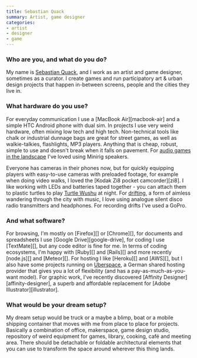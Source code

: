 ```yaml
---
title: Sebastian Quack
summary: Artist, game designer
categories:
- artist
- designer
- game
---
```


### Who are you, and what do you do?

My name is [Sebastian Quack](http://sebastianquack.com/ "Sebastian's website."), and I work as an artist and game designer, sometimes as a curator. I create games and run participatory art & urban design projects that happen in-between screens, people and the cities they live in.

### What hardware do you use?

For everyday communication I use a [MacBook Air][macbook-air] and a simple HTC Android phone with dual sim. In projects I use very weird hardware, often mixing low tech and high tech. Non-technical tools like chalk or industrial dunnage bags are great for street games, as well as walkie-talkies, flashlights, MP3 players. Anything that is cheap, robust, simple to use and doesn't break when it falls on pavement. For [audio games in the landscape](https://medium.com/@phantomsynchron/phantom-synchron-soundtrack-einer-stadt-e6bfc03b5110 "Sebastian's post about acoustic exploration games.") I've loved using Minirig speakers.

Everyone has cameras in their phones now, but for quickly equipping players with easy-to-use cameras with preloaded footage, for example when doing video walks, I loved the [Kodak Zi8 pocket camcorder][zi8]. I like working with LEDs and batteries taped together - you can attach them to plastic turtles to play [Turtle Wushu](https://www.youtube.com/watch?v=rGRyMkejMxE "A YouTube video explaining how to play Turtle Wushu.") at night. For [drifting](http://driftclub.cc/ "A site dedicated to taking group walks through an urban landscape set to music."), a form of aimless wandering through the city with music, I love using analogue silent disco radio transmitters and headphones. For recording drifts I've used a GoPro.

### And what software?

For browsing, I'm mostly on [Firefox][] or [Chrome][], for documents and spreadsheets I use [Google Drive][google-drive], for coding I use [TextMate][], but any code editor is fine for me. In terms of coding ecosystems, I'm happy with [Ruby][] and [Rails][] and more recently [node.js][] and [Meteor][]. For hosting I like [Heroku][] and [AWS][], but I also have some projects running on [Uberspace](https://uberspace.de/ "A web hosting provider."), a German shared hosting provider that gives you a lot of flexibility (and has a pay-as-much-as-you-want model). For graphic work, I've recently discovered [Affinity Designer][affinity-designer], a superb and affordable replacement for [Adobe Illustrator][illustrator]. 

### What would be your dream setup?

My dream setup would be truck or a maybe a blimp, boat or a mobile shipping container that moves with me from place to place for projects. Basically a combination of office, makerspace, game design studio, repository of weird equipment for games, library, cooking, café and meeting area. There should be detachable or foldable architectural elements that you can use to transform the space around wherever this thing lands.